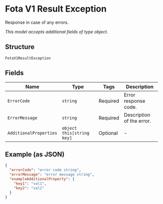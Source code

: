 
# Fota V1 Result Exception

Response in case of any errors.

*This model accepts additional fields of type object.*

## Structure

`FotaV1ResultException`

## Fields

| Name | Type | Tags | Description |
|  --- | --- | --- | --- |
| `ErrorCode` | `string` | Required | Error response code. |
| `ErrorMessage` | `string` | Required | Description of the error. |
| `AdditionalProperties` | `object this[string key]` | Optional | - |

## Example (as JSON)

```json
{
  "errorCode": "error code string",
  "errorMessage": "error message string",
  "exampleAdditionalProperty": {
    "key1": "val1",
    "key2": "val2"
  }
}
```

